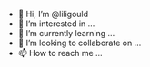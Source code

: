 - 👋 Hi, I’m @liligould
- 👀 I’m interested in ...
- 🌱 I’m currently learning ...
- 💞️ I’m looking to collaborate on ...
- 📫 How to reach me ...

<!---
liligould/liligould is a ✨ special ✨ repository because its `README.md` (this file) appears on your GitHub profile.
You can click the Preview link to take a look at your changes.
--->
